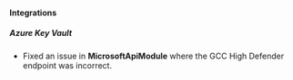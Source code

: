 
#### Integrations

##### Azure Key Vault

- Fixed an issue in **MicrosoftApiModule** where the GCC High Defender endpoint was incorrect.
